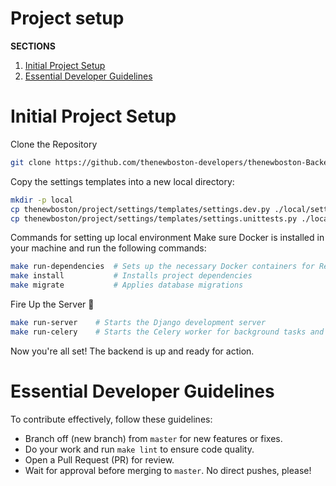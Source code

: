 # Project setup

**SECTIONS**
1. [Initial Project Setup](#initial-project-setup)
2. [Essential Developer Guidelines](#essential-developer-guidelines) 


# Initial Project Setup

Clone the Repository

```bash
git clone https://github.com/thenewboston-developers/thenewboston-Backend.git
```

Copy the settings templates into a new local directory:

```bash
mkdir -p local
cp thenewboston/project/settings/templates/settings.dev.py ./local/settings.dev.py
cp thenewboston/project/settings/templates/settings.unittests.py ./local/settings.unittests.py
```

Commands for setting up local environment
Make sure Docker is installed in your machine and run the following commands:

```bash
make run-dependencies  # Sets up the necessary Docker containers for Redis and PostgreSQL
make install           # Installs project dependencies
make migrate           # Applies database migrations
```

Fire Up the Server 🚀

```bash
make run-server    # Starts the Django development server
make run-celery    # Starts the Celery worker for background tasks and LLM chatbot
```

Now you're all set! The backend is up and ready for action.


# Essential Developer Guidelines

To contribute effectively, follow these guidelines:

- Branch off (new branch) from `master` for new features or fixes.
- Do your work and run `make lint` to ensure code quality.
- Open a Pull Request (PR) for review.
- Wait for approval before merging to `master`. No direct pushes, please!
